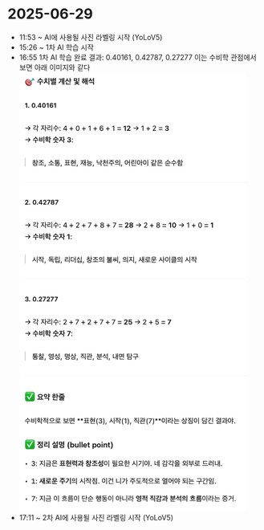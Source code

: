 # 2025-06-29

- 11:53 ~ AI에 사용될 사진 라벨링 시작 (YoLoV5)
- 15:26 ~ 1차 AI 학습 시작
- 16:55 1차 AI 학습 완료 결과: 0.40161, 0.42787, 0.27277 이는 수비학 관점에서 보면 아래 이미지와 같다
![이미지 1](/daily/images/2025-06-29/1.png)
- 17:11 ~ 2차 AI에 사용될 사진 라벨링 시작 (YoLoV5) 